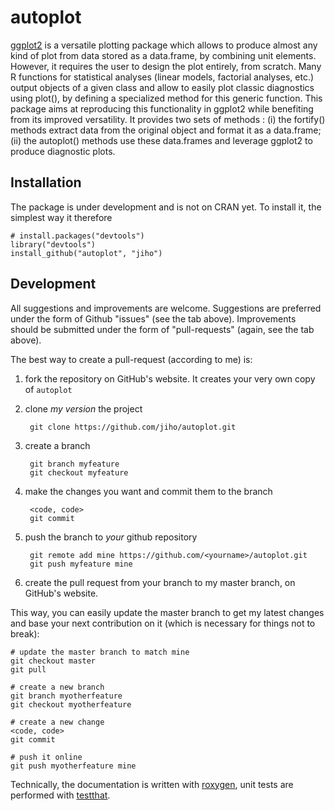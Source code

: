 # autoplot

[ggplot2](http://ggplot2.org/) is a versatile plotting package which allows to produce almost any kind of plot from data stored as a data.frame, by combining unit elements. However, it requires the user to design the plot entirely, from scratch. Many R functions for statistical analyses (linear models, factorial analyses, etc.) output objects of a given class and allow to easily plot classic diagnostics using plot(), by defining a specialized method for this generic function. This package aims at reproducing this functionality in ggplot2 while benefiting from its improved versatility. It provides two sets of methods : (i) the fortify() methods extract data from the original object and format it as a data.frame; (ii) the autoplot() methods use these data.frames and leverage ggplot2 to produce diagnostic plots.

## Installation

The package is under development and is not on CRAN yet. To install it, the simplest way it therefore

    # install.packages("devtools")
    library("devtools")
    install_github("autoplot", "jiho")

## Development

All suggestions and improvements are welcome. Suggestions are preferred under the form of Github "issues" (see the tab above). Improvements should be submitted under the form of "pull-requests" (again, see the tab above).

The best way to create a pull-request (according to me) is:

1. fork the repository on GitHub's website. It creates your very own copy of `autoplot`

2. clone *my version* the project

        git clone https://github.com/jiho/autoplot.git

3. create a branch

        git branch myfeature
        git checkout myfeature

4. make the changes you want and commit them to the branch

        <code, code>
        git commit
    
5. push the branch to *your* github repository

        git remote add mine https://github.com/<yourname>/autoplot.git
        git push myfeature mine

6. create the pull request from your branch to my master branch, on GitHub's website.

This way, you can easily update the master branch to get my latest changes and base your next contribution on it (which is necessary for things not to break):

    # update the master branch to match mine
    git checkout master
    git pull
    
    # create a new branch
    git branch myotherfeature
    git checkout myotherfeature
    
    # create a new change
    <code, code>
    git commit
    
    # push it online
    git push myotherfeature mine

Technically, the documentation is written with [roxygen](http://roxygen.org/), unit tests are performed with [testthat](https://github.com/hadley/testthat).
